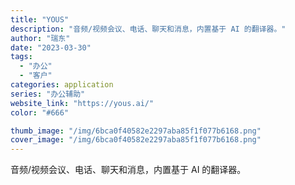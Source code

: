 ```yaml
---
title: "YOUS"
description: "音频/视频会议、电话、聊天和消息，内置基于 AI 的翻译器。"
author: "瑞东"
date: "2023-03-30"
tags:
  - "办公"
  - "客户"
categories: application
series: "办公辅助"
website_link: "https://yous.ai/"
color: "#666"

thumb_image: "/img/6bca0f40582e2297aba85f1f077b6168.png"
cover_image: "/img/6bca0f40582e2297aba85f1f077b6168.png"
---
```


音频/视频会议、电话、聊天和消息，内置基于 AI 的翻译器。